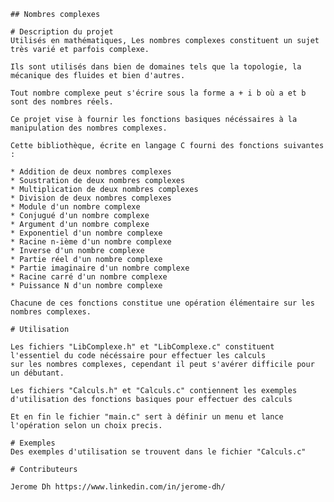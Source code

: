  	## Nombres complexes
	
	# Description du projet
	Utilisés en mathématiques, Les nombres complexes constituent un sujet très varié et parfois complexe.
	
	Ils sont utilisés dans bien de domaines tels que la topologie, la mécanique des fluides et bien d'autres.
	
	Tout nombre complexe peut s'écrire sous la forme a + i b où a et b sont des nombres réels.
	
	Ce projet vise à fournir les fonctions basiques nécéssaires à la manipulation des nombres complexes.
	
	Cette bibliothèque, écrite en langage C fourni des fonctions suivantes :
	
	* Addition de deux nombres complexes
	* Soustration de deux nombres complexes
	* Multiplication de deux nombres complexes
	* Division de deux nombres complexes
	* Module d'un nombre complexe
	* Conjugué d'un nombre complexe
	* Argument d'un nombre complexe
	* Exponentiel d'un nombre complexe
	* Racine n-ième d'un nombre complexe
	* Inverse d'un nombre complexe
	* Partie réel d'un nombre complexe
	* Partie imaginaire d'un nombre complexe
	* Racine carré d'un nombre complexe
	* Puissance N d'un nombre complexe
	
	Chacune de ces fonctions constitue une opération élémentaire sur les nombres complexes.
	
	# Utilisation
	
	Les fichiers "LibComplexe.h" et "LibComplexe.c" constituent l'essentiel du code nécéssaire pour effectuer les calculs
	sur les nombres complexes, cependant il peut s'avérer difficile pour un débutant.
	
	Les fichiers "Calculs.h" et "Calculs.c" contiennent les exemples d'utilisation des fonctions basiques pour effectuer des calculs
	
	Et en fin le fichier "main.c" sert à définir un menu et lance l'opération selon un choix precis.
	
	# Exemples
	Des exemples d'utilisation se trouvent dans le fichier "Calculs.c"
	
	# Contributeurs
	
	Jerome Dh https://www.linkedin.com/in/jerome-dh/
